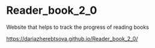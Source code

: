 # Reader_book_2_0
Website that helps to track the progress of reading books

https://dariazherebtsova.github.io/Reader_book_2_0/
